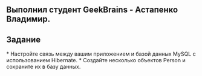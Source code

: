 <h2>Выполнил студент GeekBrains - Астапенко Владимир.</h2>
<h2>Задание</h2>
* Настройте связь между вашим приложением и базой данных MySQL с использованием Hibernate.
* Создайте несколько объектов Person и сохраните их в базу данных.
